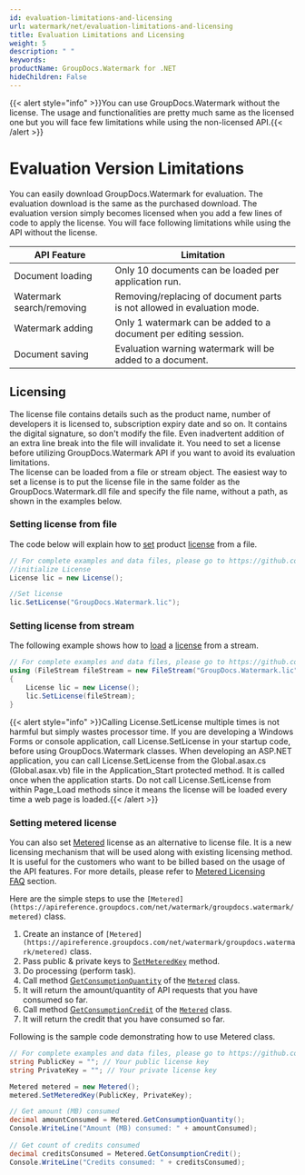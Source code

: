 ```yaml
---
id: evaluation-limitations-and-licensing
url: watermark/net/evaluation-limitations-and-licensing
title: Evaluation Limitations and Licensing
weight: 5
description: " "
keywords: 
productName: GroupDocs.Watermark for .NET
hideChildren: False
---
```

{{< alert style="info" >}}You can use GroupDocs.Watermark without the license. The usage and functionalities are pretty much same as the licensed one but you will face few limitations while using the non-licensed API.{{< /alert >}}

# Evaluation Version Limitations

You can easily download GroupDocs.Watermark for evaluation. The evaluation download is the same as the purchased download. The evaluation version simply becomes licensed when you add a few lines of code to apply the license. You will face following limitations while using the API without the license.  

| API Feature | Limitation |
| --- | --- |
| Document loading | Only 10 documents can be loaded per application run.    |
| Watermark search/removing | Removing/replacing of document parts is not allowed in evaluation mode.  |
| Watermark adding | Only 1 watermark can be added to a document per editing session.  |
| Document saving | Evaluation warning watermark will be added to a document.  |

## Licensing

The license file contains details such as the product name, number of developers it is licensed to, subscription expiry date and so on. It contains the digital signature, so don't modify the file. Even inadvertent addition of an extra line break into the file will invalidate it. You need to set a license before utilizing GroupDocs.Watermark API if you want to avoid its evaluation limitations.   
The license can be loaded from a file or stream object. The easiest way to set a license is to put the license file in the same folder as the GroupDocs.Watermark.dll file and specify the file name, without a path, as shown in the examples below.

### Setting license from file

The code below will explain how to [set](https://apireference.groupdocs.com/net/watermark/groupdocs.watermark.license/setlicense/methods/1) product [license](https://apireference.groupdocs.com/net/watermark/groupdocs.watermark/license) from a file.

```csharp
// For complete examples and data files, please go to https://github.com/groupdocs-watermark/GroupDocs.Watermark-for-.NET
//initialize License
License lic = new License();

//Set license
lic.SetLicense("GroupDocs.Watermark.lic");
```

### Setting license from stream

The following example shows how to [load](https://apireference.groupdocs.com/net/watermark/groupdocs.watermark/license/methods/setlicense) a [license](https://apireference.groupdocs.com/net/watermark/groupdocs.watermark/license) from a stream.

```csharp
// For complete examples and data files, please go to https://github.com/groupdocs-watermark/GroupDocs.Watermark-for-.NET
using (FileStream fileStream = new FileStream("GroupDocs.Watermark.lic", FileMode.Open, FileAccess.Read))
{
    License lic = new License();
    lic.SetLicense(fileStream);
}
```

{{< alert style="info" >}}Calling License.SetLicense multiple times is not harmful but simply wastes processor time. If you are developing a Windows Forms or console application, call License.SetLicense in your startup code, before using GroupDocs.Watermark classes. When developing an ASP.NET application, you can call License.SetLicense from the Global.asax.cs (Global.asax.vb) file in the Application_Start protected method. It is called once when the application starts. Do not call License.SetLicense from within Page_Load methods since it means the license will be loaded every time a web page is loaded.{{< /alert >}}

### Setting metered license

You can also set [Metered](https://apireference.groupdocs.com/net/watermark/groupdocs.watermark/metered) license as an alternative to license file. It is a new licensing mechanism that will be used along with existing licensing method. It is useful for the customers who want to be billed based on the usage of the API features. For more details, please refer to [Metered Licensing FAQ](https://purchase.groupdocs.com/faqs/licensing/metered) section.

Here are the simple steps to use the `[Metered](https://apireference.groupdocs.com/net/watermark/groupdocs.watermark/metered)` class.

1.  Create an instance of `[Metered](https://apireference.groupdocs.com/net/watermark/groupdocs.watermark/metered)` class.
2.  Pass public & private keys to [S`etMeteredKey`](https://apireference.groupdocs.com/net/watermark/groupdocs.watermark/metered/methods/setmeteredkey) method.
3.  Do processing (perform task).
4.  Call method [G`etConsumptionQuantity`](https://apireference.groupdocs.com/net/watermark/groupdocs.watermark/metered/methods/getconsumptionquantity) of the [`Metered`](https://apireference.groupdocs.com/net/watermark/groupdocs.watermark/metered) class.
5.  It will return the amount/quantity of API requests that you have consumed so far.
6.  Call method [G`etConsumptionCredit`](https://apireference.groupdocs.com/net/watermark/groupdocs.watermark/metered/methods/getconsumptioncredit) of the [`Metered`](https://apireference.groupdocs.com/net/watermark/groupdocs.watermark/metered) class.
7.  It will return the credit that you have consumed so far.

  
Following is the sample code demonstrating how to use Metered class.

```csharp
// For complete examples and data files, please go to https://github.com/groupdocs-watermark/GroupDocs.Watermark-for-.NET
string PublicKey = ""; // Your public license key
string PrivateKey = ""; // Your private license key

Metered metered = new Metered();
metered.SetMeteredKey(PublicKey, PrivateKey);

// Get amount (MB) consumed
decimal amountConsumed = Metered.GetConsumptionQuantity();
Console.WriteLine("Amount (MB) consumed: " + amountConsumed);
 
// Get count of credits consumed
decimal creditsConsumed = Metered.GetConsumptionCredit();
Console.WriteLine("Credits consumed: " + creditsConsumed);
```
